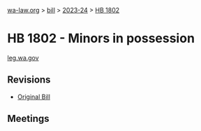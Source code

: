 [wa-law.org](/) > [bill](/bill/) > [2023-24](/bill/2023-24/) > [HB 1802](/bill/2023-24/hb/1802/)

# HB 1802 - Minors in possession
[leg.wa.gov](https://app.leg.wa.gov/billsummary?BillNumber=1802&Year=2023&Initiative=false)

## Revisions
* [Original Bill](1/)

## Meetings